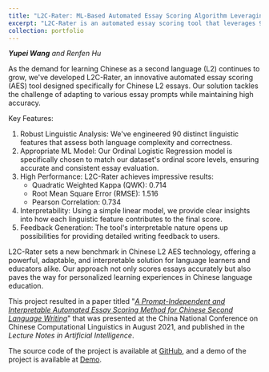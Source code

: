 ```yaml
---
title: "L2C-Rater: ML-Based Automated Essay Scoring Algorithm Leveraging Linguistic Features"
excerpt: "L2C-Rater is an automated essay scoring tool that leverages 90 linguistic features and ordinal logistic regression to accurately evaluate Chinese as a second language (L2) essays, providing a robust, interpretable solution for language learners and educators.<br/><img src='/images/l2c_rater_demo_20240811.png'>"
collection: portfolio
---
```


***Yupei Wang** and Renfen Hu*

As the demand for learning Chinese as a second language (L2) continues to grow, we've developed L2C-Rater, an innovative automated essay scoring (AES) tool designed specifically for Chinese L2 essays. Our solution tackles the challenge of adapting to various essay prompts while maintaining high accuracy.

Key Features:
1. Robust Linguistic Analysis: We've engineered 90 distinct linguistic features that assess both language complexity and correctness.
2. Appropriate ML Model: Our Ordinal Logistic Regression model is specifically chosen to match our dataset's ordinal score levels, ensuring accurate and consistent essay evaluation.
3. High Performance: L2C-Rater achieves impressive results:
   - Quadratic Weighted Kappa (QWK): 0.714
   - Root Mean Square Error (RMSE): 1.516
   - Pearson Correlation: 0.734
4. Interpretability: Using a simple linear model, we provide clear insights into how each linguistic feature contributes to the final score.
5. Feedback Generation: The tool's interpretable nature opens up possibilities for providing detailed writing feedback to users.

L2C-Rater sets a new benchmark in Chinese L2 AES technology, offering a powerful, adaptable, and interpretable solution for language learners and educators alike. Our approach not only scores essays accurately but also paves the way for personalized learning experiences in Chinese language education.

This project resulted in a paper titled "*[A Prompt-Independent and Interpretable Automated Essay Scoring Method for Chinese Second Language Writing](https://aclanthology.org/2021.ccl-1.107/)*" that was presented at the China National Conference on Chinese Computational Linguistics in August 2021, and published in the *Lecture Notes in Artificial Intelligence*.

The source code of the project is available at [GitHub](https://github.com/iris2hu/L2C-rater), and a demo of the project is available at [Demo](https://l2c.shenshen.wiki/).